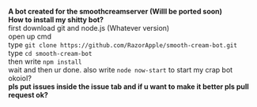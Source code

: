 **A bot created for the smoothcreamserver (Willl be ported soon)**
<br>
**How to install my shitty bot?**
<br>
first download git and node.js (Whatever version)
<br>
open up cmd
<br>
type `git clone https://github.com/RazorApple/smooth-cream-bot.git`
<br>
type `cd smooth-cream-bot`
<br>
then write `npm install`
<br>
wait and then ur done. also write `node now-start` to start my crap bot okoioI?
<br>
**pls put issues inside the issue tab and if u want to make it better pls pull request ok?**
